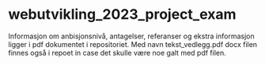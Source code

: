 # webutvikling_2023_project_exam
Informasjon om anbisjonsnivå, antagelser, referanser og ekstra informasjon ligger i pdf dokumentet i repositoriet.
Med navn tekst_vedlegg.pdf
docx filen finnes også i repoet in case det skulle være noe galt med pdf filen.
 
